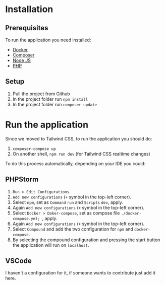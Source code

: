 # Installation
## Prerequisites
To run the application you need installed:
- [Docker](https://docs.docker.com/get-docker/)
- [Composer](https://getcomposer.org/)
- [Node JS](https://nodejs.org/it/download/)
- [PHP](https://www.apachefriends.org/it/download.html)

## Setup
1. Pull the project from Github
2. In the project folder run `npm install`
3. In the project folder run `composer update`

# Run the application
Since we moved to Tailwind CSS, to run the application you should do:
1. `composer-compose up`
2. On another shell, `npm run dev` (for Tailwind CSS realtime changes)

To do this process automatically, depending on your IDE you could:
## PHPStorm
1. `Run > Edit Configurations`.
2. `Add new configurations` (`+` symbol in the top-left corner).
3. Select `npm`, set as `Command` `run` and `Scripts` `dev`, apply.
4. Again `Add new configurations` (`+` symbol in the top-left corner).
5. Select `Docker > Doker-compose`, set as compose file `./docker-compose.yml; `, apply.
6. Again `Add new configurations` (`+` symbol in the top-left corner).
7. Select `Compound` and add the two configuration for `npm` and `docker-compose`.
8. By selecting the compound configuration and pressing the start button the application will run on `localhost`.

## VSCode
I haven't a configuration for it, if someone wants to contribute just add it here.
